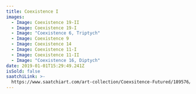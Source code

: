 ```yaml
---
title: Coexistence I
images:
  - Image: Coexistence 19-II
  - Image: Coexistence 19-I
  - Image: "Coexistence 6, Triptych"
  - Image: Coexistence 9
  - Image: Coexistence 14
  - Image: Coexistence 11-I
  - Image: Coexistence 11-II
  - Image: "Coexistence 16, Diptych"
date: 2019-01-01T15:29:49.241Z
isSold: false
saatchiLink: >-
  https://www.saatchiart.com/art-collection/Coexsitence-Futured/189576/232626/view
---
```

